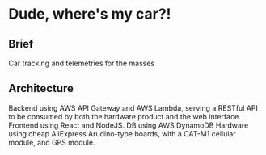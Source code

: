 # Dude, where's my car?!
## Brief
Car tracking and telemetries for the masses

## Architecture
Backend using AWS API Gateway and AWS Lambda, serving a RESTful API to be consumed by both the hardware product and the web interface.
Frontend using React and NodeJS.
DB using AWS DynamoDB
Hardware using cheap AliExpress Arudino-type boards, with a CAT-M1 cellular module, and GPS module.
